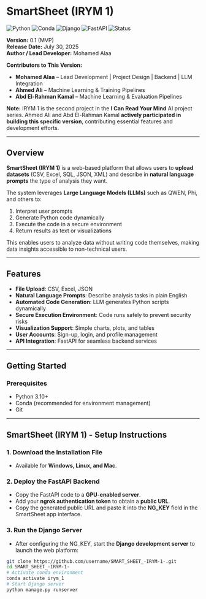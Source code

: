 # SmartSheet (IRYM 1)  

![Python](https://img.shields.io/badge/Python-3.10+-blue)
![Conda](https://img.shields.io/badge/Conda-Environment-green)
![Django](https://img.shields.io/badge/Django-5.2-purple)
![FastAPI](https://img.shields.io/badge/FastAPI-Yes-brightgreen)
![Status](https://img.shields.io/badge/Status-Active-green)

**Version:** 0.1 (MVP)  
**Release Date:** July 30, 2025  
**Author / Lead Developer:** Mohamed Alaa  

**Contributors to This Version:**  
- **Mohamed Alaa** – Lead Development | Project Design | Backend | LLM Integration  
- **Ahmed Ali** – Machine Learning & Training Pipelines  
- **Abd El-Rahman Kamal** – Machine Learning & Evaluation Pipelines  


**Note:** IRYM 1 is the second project in the **I Can Read Your Mind** AI project series. Ahmed Ali and Abd El-Rahman Kamal **actively participated in building this specific version**, contributing essential features and development efforts.

---

## Overview

**SmartSheet (IRYM 1)** is a web-based platform that allows users to **upload datasets** (CSV, Excel, SQL, JSON, XML) and describe in **natural language prompts** the type of analysis they want.  

The system leverages **Large Language Models (LLMs)** such as QWEN, Phi, and others to:

1. Interpret user prompts  
2. Generate Python code dynamically  
3. Execute the code in a secure environment  
4. Return results as text or visualizations  

This enables users to analyze data without writing code themselves, making data insights accessible to non-technical users.

---

## Features

- **File Upload**: CSV, Excel, JSON  
- **Natural Language Prompts**: Describe analysis tasks in plain English  
- **Automated Code Generation**: LLM generates Python scripts dynamically  
- **Secure Execution Environment**: Code runs safely to prevent security risks  
- **Visualization Support**: Simple charts, plots, and tables  
- **User Accounts**: Sign-up, login, and profile management  
- **API Integration**: FastAPI for seamless backend services  

---

## Getting Started

### Prerequisites

- Python 3.10+  
- Conda (recommended for environment management)  
- Git  

---

## SmartSheet (IRYM 1) - Setup Instructions

### 1. Download the Installation File
- Available for **Windows, Linux, and Mac**.

### 2. Deploy the FastAPI Backend
- Copy the FastAPI code to a **GPU-enabled server**.
- Add your **ngrok authentication token** to obtain a **public URL**.
- Copy the generated public URL and paste it into the **NG_KEY** field in the SmartSheet app interface.

### 3. Run the Django Server
- After configuring the NG_KEY, start the **Django development server** to launch the web platform:

```bash
git clone https://github.com/username/SMART_SHEET_-IRYM-1-.git
cd SMART_SHEET_-IRYM-1-
# Activate conda environment
conda activate irym_1
# Start Django server
python manage.py runserver

